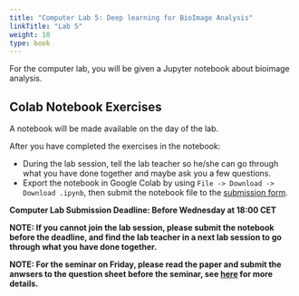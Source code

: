 ```yaml
---
title: "Computer Lab 5: Deep learning for BioImage Analysis"
linkTitle: "Lab 5"
weight: 10
type: book
---
```

For the computer lab, you will be given a Jupyter notebook about bioimage analysis.

## Colab Notebook Exercises

A notebook will be made available on the day of the lab.

After you have completed the exercises in the notebook: 
 - During the lab session, tell the lab teacher so he/she can go through what you have done together and maybe ask you a few questions. 
 - Export the notebook in Google Colab by using `File -> Download -> Download .ipynb`, then submit the notebook file to the [submission form](https://forms.gle/FEyrTsMiaZQnWXLF7).


**Computer Lab Submission Deadline: Before Wednesday at 18:00 CET**


**NOTE: If you cannot join the lab session, please submit the notebook before the deadline, and find the lab teacher in a next lab session to go through what you have done together.**

**NOTE: For the seminar on Friday, please read the paper and submit the anwsers to the question sheet before the seminar, see [here](../seminar) for more details.**
